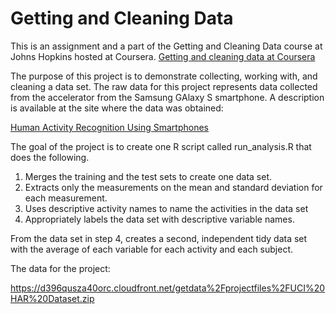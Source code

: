 # Getting and Cleaning Data

This is an assignment and a part of the Getting and Cleaning Data course at Johns Hopkins hosted at Coursera. [Getting and cleaning data at Coursera](https://class.coursera.org/getdata-034)

The purpose of this project is to demonstrate collecting, working with, and cleaning a data set. The raw data for this project represents data collected from the accelerator from the Samsung GAlaxy S smartphone. A description is available at the site where the data was obtained:

[Human Activity Recognition Using Smartphones](http://archive.ics.uci.edu/ml/datasets/Human+Activity+Recognition+Using+Smartphones)


The goal of the project is to create one R script called run_analysis.R that does the following. 

1. Merges the training and the test sets to create one data set.
2. Extracts only the measurements on the mean and standard deviation for each measurement. 
3. Uses descriptive activity names to name the activities in the data set
4. Appropriately labels the data set with descriptive variable names. 

From the data set in step 4, creates a second, independent tidy data set with the average of each variable for each activity and each subject.


The data for the project:

https://d396qusza40orc.cloudfront.net/getdata%2Fprojectfiles%2FUCI%20HAR%20Dataset.zip